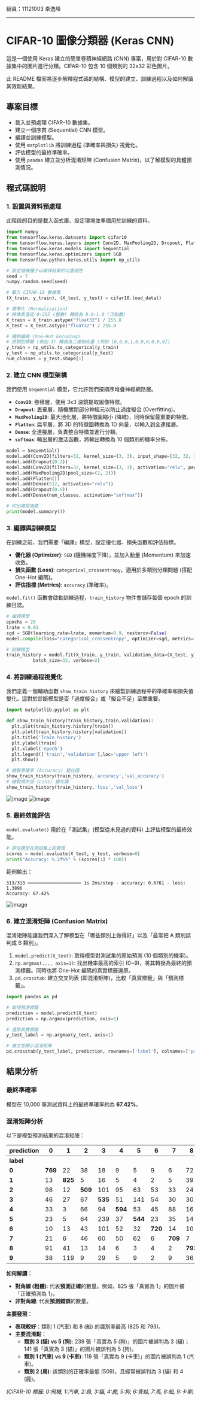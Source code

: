 組員：11121003 卓逸峰

-----

# CIFAR-10 圖像分類器 (Keras CNN)

這是一個使用 Keras 建立的簡單卷積神經網路 (CNN) 專案，用於對 CIFAR-10 數據集中的圖片進行分類。CIFAR-10 包含 10 個類別的 32x32 彩色圖片。

此 README 檔案將逐步解釋程式碼的結構、模型的建立、訓練過程以及如何解讀其效能結果。

## 專案目標

  * 載入並預處理 CIFAR-10 數據集。
  * 建立一個序貫 (Sequential) CNN 模型。
  * 編譯並訓練模型。
  * 使用 `matplotlib` 將訓練過程 (準確率與損失) 視覺化。
  * 評估模型的最終準確率。
  * 使用 `pandas` 建立並分析混淆矩陣 (Confusion Matrix)，以了解模型的具體預測情況。

## 程式碼說明

### 1\. 設置與資料預處理

此階段的目的是載入函式庫、設定環境並準備用於訓練的資料。

```python
import numpy
from tensorflow.keras.datasets import cifar10
from tensorflow.keras.layers import Conv2D, MaxPooling2D, Dropout, Flatten, Dense
from tensorflow.keras.models import Sequential
from tensorflow.keras.optimizers import SGD
from tensorflow.python.keras.utils import np_utils

# 設定隨機種子以確保結果的可重現性
seed = 7
numpy.random.seed(seed)

# 載入 CIFAR-10 數據集
(X_train, y_train), (X_test, y_test) = cifar10.load_data()

# 標準化 (Normalization)
# 將像素值從 0-255 (整數) 轉換為 0.0-1.0 (浮點數)
X_train = X_train.astype("float32") / 255.0
X_test = X_test.astype("float32") / 255.0

# 獨熱編碼 (One-Hot Encoding)
# 將類別標籤 (例如 3) 轉換為二進制向量 (例如 [0,0,0,1,0,0,0,0,0,0])
y_train = np_utils.to_categorical(y_train)
y_test = np_utils.to_categorical(y_test)
num_classes = y_test.shape[1]
```

### 2\. 建立 CNN 模型架構

我們使用 `Sequential` 模型，它允許我們按順序堆疊神經網路層。

  * **`Conv2D`**: 卷積層，使用 3x3 濾鏡提取圖像特徵。
  * **`Dropout`**: 丟棄層，隨機關閉部分神經元以防止過度擬合 (Overfitting)。
  * **`MaxPooling2D`**: 最大池化層，將特徵圖縮小 (降維)，同時保留最重要的特徵。
  * **`Flatten`**: 扁平層，將 3D 的特徵圖轉換為 1D 向量，以輸入到全連接層。
  * **`Dense`**: 全連接層，負責整合特徵並進行分類。
  * **`softmax`**: 輸出層的激活函數，將輸出轉換為 10 個類別的機率分佈。



```python
model = Sequential()
model.add(Conv2D(filters=32, kernel_size=(3, 3), input_shape=(32, 32, 3), padding="same", activation="relu"))
model.add(Dropout(0.2))
model.add(Conv2D(filters=32, kernel_size=(3, 3), activation="relu", padding="same"))
model.add(MaxPooling2D(pool_size=(2, 2)))
model.add(Flatten())
model.add(Dense(512, activation="relu"))
model.add(Dropout(0.5))
model.add(Dense(num_classes, activation="softmax"))

# 印出模型摘要
print(model.summary())
```

### 3\. 編譯與訓練模型

在訓練之前，我們需要「編譯」模型，設定優化器、損失函數和評估指標。

  * **優化器 (Optimizer)**: `SGD` (隨機梯度下降)，並加入動量 (Momentum) 來加速收斂。
  * **損失函數 (Loss)**: `categorical_crossentropy`，適用於多類別分類問題 (搭配 One-Hot 編碼)。
  * **評估指標 (Metrics)**: `accuracy` (準確率)。

`model.fit()` 函數會啟動訓練過程，`train_history` 物件會儲存每個 epoch 的訓練日誌。

```python
# 編譯模型
epochs = 25
lrate = 0.01
sgd = SGD(learning_rate=lrate, momentum=0.9, nesterov=False)
model.compile(loss="categorical_crossentropy", optimizer=sgd, metrics=["accuracy"])

# 訓練模型
train_history = model.fit(X_train, y_train, validation_data=(X_test, y_test), epochs=epochs,
          batch_size=32, verbose=2)
```

### 4\. 將訓練過程視覺化

我們定義一個輔助函數 `show_train_history` 來繪製訓練過程中的準確率和損失值變化。這對於診斷模型是否「過度擬合」或「擬合不足」至關重要。

```python
import matplotlib.pyplot as plt

def show_train_history(train_history,train,validation):
  plt.plot(train_history.history[train])
  plt.plot(train_history.history[validation])
  plt.title('Train history')
  plt.ylabel(train)
  plt.xlabel('epoch')
  plt.legend(['train','validation'],loc='upper left')
  plt.show()

# 繪製準確率 (Accuracy) 變化圖
show_train_history(train_history,'accuracy','val_accuracy')
# 繪製損失值 (Loss) 變化圖
show_train_history(train_history,'loss','val_loss')
```
![image](https://github.com/potatochips22/AI-CIFAR-10-Keras-CNN-/blob/main/train%20history.png)
![image](https://github.com/potatochips22/AI-CIFAR-10-Keras-CNN-/blob/main/train%20history2.png)


### 5\. 最終效能評估

`model.evaluate()` 用於在「測試集」(模型從未見過的資料) 上評估模型的最終效能。

```python
# 評估模型在測試集上的表現
scores = model.evaluate(X_test, y_test, verbose=0)
print("Accuracy: %.2f%%" % (scores[1] * 100))
```

範例輸出：

```
313/313 ━━━━━━━━━━━━━━━━━━━━ 1s 2ms/step - accuracy: 0.6761 - loss: 1.3896
Accuracy: 67.42%
```

![image](https://github.com/potatochips22/AI-CIFAR-10-Keras-CNN-/blob/main/%E6%88%AA%E5%9C%96%202025-10-27%20%E4%B8%8A%E5%8D%8811.30.41.png)

### 6\. 建立混淆矩陣 (Confusion Matrix)

混淆矩陣能讓我們深入了解模型在「哪些類別上做得好」以及「最常把 A 類別誤判成 B 類別」。

1.  `model.predict(X_test)`: 取得模型對測試集的原始預測 (10 個類別的機率)。
2.  `np.argmax(..., axis=1)`: 找出機率最高的索引 (0\~9)，將其轉換為最終的預測標籤。同時也將 One-Hot 編碼的真實標籤還原。
3.  `pd.crosstab`: 建立交叉列表 (即混淆矩陣)，比較「真實標籤」與「預測標籤」。



```python
import pandas as pd

# 取得預測標籤
prediction = model.predict(X_test)
prediction = np.argmax(prediction, axis=1)

# 還原真實標籤
y_test_label = np.argmax(y_test, axis=1)

# 建立並顯示混淆矩陣
pd.crosstab(y_test_label, prediction, rownames=['label'], colnames=['prediction'])
```

## 結果分析

### 最終準確率

模型在 10,000 筆測試資料上的最終準確率約為 **67.42%**。

### 混淆矩陣分析

以下是模型預測結果的混淆矩陣：

| prediction | 0 | 1 | 2 | 3 | 4 | 5 | 6 | 7 | 8 | 9 |
| :--- | --- | --- | --- | --- | --- | --- | --- | --- | --- | --- |
| **label** | | | | | | | | | | |
| **0** | **769** | 22 | 38 | 18 | 9 | 5 | 9 | 6 | 72 | 52 |
| **1** | 13 | **825** | 5 | 16 | 5 | 4 | 2 | 5 | 39 | 86 |
| **2** | 98 | 12 | **509** | 101 | 95 | 63 | 53 | 33 | 24 | 12 |
| **3** | 46 | 27 | 67 | **535** | 51 | 141 | 54 | 30 | 30 | 19 |
| **4** | 33 | 3 | 66 | 94 | **594** | 53 | 45 | 88 | 16 | 8 |
| **5** | 23 | 5 | 64 | 239 | 37 | **544** | 23 | 35 | 14 | 16 |
| **6** | 10 | 13 | 43 | 101 | 52 | 32 | **720** | 14 | 10 | 5 |
| **7** | 21 | 6 | 46 | 60 | 50 | 62 | 6 | **709** | 7 | 33 |
| **8** | 91 | 41 | 13 | 14 | 6 | 3 | 4 | 2 | **793** | 33 |
| **9** | 38 | 119 | 9 | 29 | 5 | 9 | 2 | 9 | 36 | **744** |

**如何解讀：**

  * **對角線 (粗體)**: 代表**預測正確**的數量。例如，825 張「真實為 1」的圖片被「正確預測為 1」。
  * **非對角線**: 代表**預測錯誤**的數量。

**主要發現：**

  * **表現較好**：類別 1 (汽車) 和 8 (船) 的識別率最高 (825 和 793)。
  * **主要混淆點**：
      * **類別 3 (貓) vs 5 (狗)**: 239 張「真實為 5 (狗)」的圖片被誤判為 3 (貓)；141 張「真實為 3 (貓)」的圖片被誤判為 5 (狗)。
      * **類別 1 (汽車) vs 9 (卡車)**: 119 張「真實為 9 (卡車)」的圖片被誤判為 1 (汽車)。
      * **類別 2 (鳥)**: 該類別的正確率最低 (509)，且經常被誤判為 3 (貓) 和 4 (鹿)。

*(CIFAR-10 標籤: 0:飛機, 1:汽車, 2:鳥, 3:貓, 4:鹿, 5:狗, 6:青蛙, 7:馬, 8:船, 9:卡車)*
